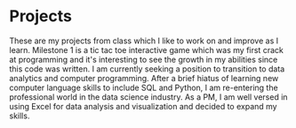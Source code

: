 # Projects
These are my projects from class which I like to work on and improve as I learn. 
Milestone 1 is a tic tac toe interactive game which was my first crack at programming and it's interesting to see the growth in my abilities since this code was written. I am currently seeking a position to transition to data analytics and computer programming. After a brief hiatus of learning new computer language skills to include SQL and Python, I am re-entering the professional world in the data science industry.  As a PM, I am well versed in using Excel for data analysis and visualization and decided to expand my skills.
